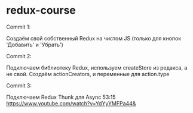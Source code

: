 # redux-course

Commit 1:

Создаём свой собственный Redux на чистом JS (только для кнопок 'Добавить' и 'Убрать')


Commit 2:

Подключаем библиотеку Redux, используем createStore из редакса, а не свой. Создаём actionCreators, и переменные для action.type

Commit 3:

Подключаем Redux Thunk для Async
53:15 https://www.youtube.com/watch?v=YdYyYMFPa44&
